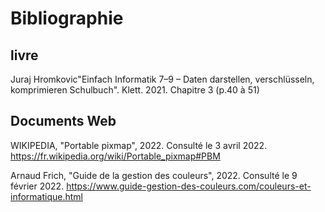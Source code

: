 # Bibliographie
## livre
Juraj Hromkovic"Einfach Informatik 7–9 – Daten darstellen, verschlüsseln, komprimieren Schulbuch". Klett. 2021. Chapitre 3 (p.40 à 51)

## Documents Web
WIKIPEDIA, "Portable pixmap", 2022. Consulté le 3 avril 2022. https://fr.wikipedia.org/wiki/Portable_pixmap#PBM


Arnaud Frich, "Guide de la gestion des couleurs", 2022. Consulté le 9 février 2022. https://www.guide-gestion-des-couleurs.com/couleurs-et-informatique.html